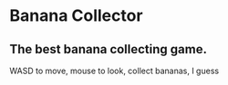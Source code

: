 # Banana Collector
## The best banana collecting game.

WASD to move, mouse to look, collect bananas, I guess

